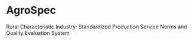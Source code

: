 # AgroSpec
Rural Characteristic Industry: Standardized Production Service Norms and Quality Evaluation System
